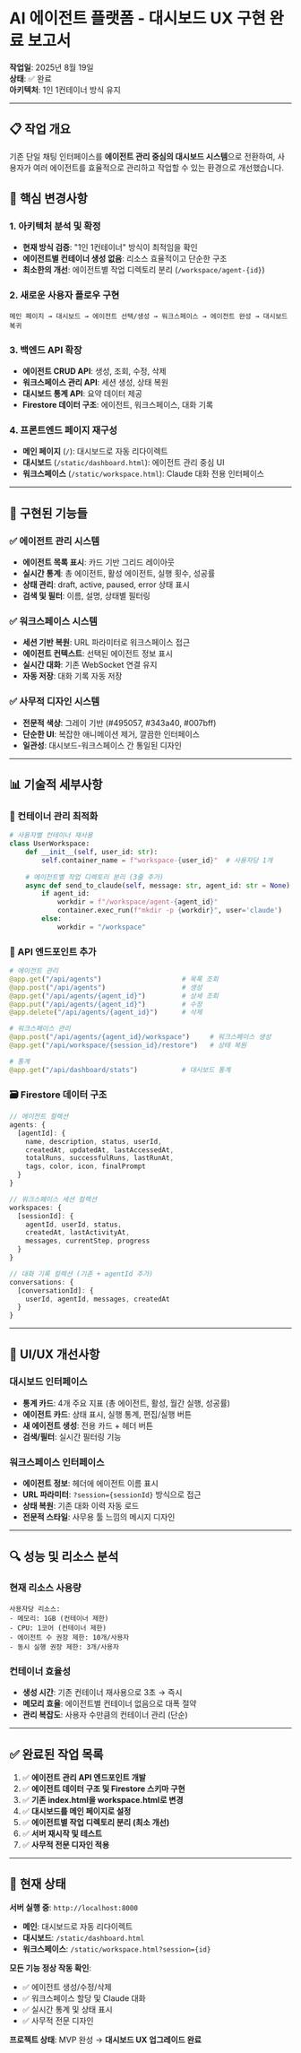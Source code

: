 # AI 에이전트 플랫폼 - 대시보드 UX 구현 완료 보고서

**작업일**: 2025년 8월 19일  
**상태**: ✅ 완료  
**아키텍처**: 1인 1컨테이너 방식 유지

---

## 📋 작업 개요

기존 단일 채팅 인터페이스를 **에이전트 관리 중심의 대시보드 시스템**으로 전환하여, 사용자가 여러 에이전트를 효율적으로 관리하고 작업할 수 있는 환경으로 개선했습니다.

## 🎯 핵심 변경사항

### 1. 아키텍처 분석 및 확정
- **현재 방식 검증**: "1인 1컨테이너" 방식이 최적임을 확인
- **에이전트별 컨테이너 생성 없음**: 리소스 효율적이고 단순한 구조
- **최소한의 개선**: 에이전트별 작업 디렉토리 분리 (`/workspace/agent-{id}`)

### 2. 새로운 사용자 플로우 구현
```
메인 페이지 → 대시보드 → 에이전트 선택/생성 → 워크스페이스 → 에이전트 완성 → 대시보드 복귀
```

### 3. 백엔드 API 확장
- **에이전트 CRUD API**: 생성, 조회, 수정, 삭제
- **워크스페이스 관리 API**: 세션 생성, 상태 복원
- **대시보드 통계 API**: 요약 데이터 제공
- **Firestore 데이터 구조**: 에이전트, 워크스페이스, 대화 기록

### 4. 프론트엔드 페이지 재구성
- **메인 페이지** (`/`): 대시보드로 자동 리다이렉트
- **대시보드** (`/static/dashboard.html`): 에이전트 관리 중심 UI
- **워크스페이스** (`/static/workspace.html`): Claude 대화 전용 인터페이스

---

## 🔧 구현된 기능들

### ✅ 에이전트 관리 시스템
- **에이전트 목록 표시**: 카드 기반 그리드 레이아웃
- **실시간 통계**: 총 에이전트, 활성 에이전트, 실행 횟수, 성공률
- **상태 관리**: draft, active, paused, error 상태 표시
- **검색 및 필터**: 이름, 설명, 상태별 필터링

### ✅ 워크스페이스 시스템
- **세션 기반 복원**: URL 파라미터로 워크스페이스 접근
- **에이전트 컨텍스트**: 선택된 에이전트 정보 표시
- **실시간 대화**: 기존 WebSocket 연결 유지
- **자동 저장**: 대화 기록 자동 저장

### ✅ 사무적 디자인 시스템
- **전문적 색상**: 그레이 기반 (#495057, #343a40, #007bff)
- **단순한 UI**: 복잡한 애니메이션 제거, 깔끔한 인터페이스
- **일관성**: 대시보드-워크스페이스 간 통일된 디자인

---

## 📊 기술적 세부사항

### 🐳 컨테이너 관리 최적화
```python
# 사용자별 컨테이너 재사용
class UserWorkspace:
    def __init__(self, user_id: str):
        self.container_name = f"workspace-{user_id}"  # 사용자당 1개
    
    # 에이전트별 작업 디렉토리 분리 (3줄 추가)
    async def send_to_claude(self, message: str, agent_id: str = None):
        if agent_id:
            workdir = f"/workspace/agent-{agent_id}"
            container.exec_run(f"mkdir -p {workdir}", user='claude')
        else:
            workdir = "/workspace"
```

### 🔄 API 엔드포인트 추가
```python
# 에이전트 관리
@app.get("/api/agents")                    # 목록 조회
@app.post("/api/agents")                   # 생성
@app.get("/api/agents/{agent_id}")         # 상세 조회
@app.put("/api/agents/{agent_id}")         # 수정
@app.delete("/api/agents/{agent_id}")      # 삭제

# 워크스페이스 관리
@app.post("/api/agents/{agent_id}/workspace")     # 워크스페이스 생성
@app.get("/api/workspace/{session_id}/restore")   # 상태 복원

# 통계
@app.get("/api/dashboard/stats")           # 대시보드 통계
```

### 🗃️ Firestore 데이터 구조
```javascript
// 에이전트 컬렉션
agents: {
  [agentId]: {
    name, description, status, userId,
    createdAt, updatedAt, lastAccessedAt,
    totalRuns, successfulRuns, lastRunAt,
    tags, color, icon, finalPrompt
  }
}

// 워크스페이스 세션 컬렉션
workspaces: {
  [sessionId]: {
    agentId, userId, status,
    createdAt, lastActivityAt,
    messages, currentStep, progress
  }
}

// 대화 기록 컬렉션 (기존 + agentId 추가)
conversations: {
  [conversationId]: {
    userId, agentId, messages, createdAt
  }
}
```

---

## 🎨 UI/UX 개선사항

### 대시보드 인터페이스
- **통계 카드**: 4개 주요 지표 (총 에이전트, 활성, 월간 실행, 성공률)
- **에이전트 카드**: 상태 표시, 실행 통계, 편집/실행 버튼
- **새 에이전트 생성**: 전용 카드 + 헤더 버튼
- **검색/필터**: 실시간 필터링 기능

### 워크스페이스 인터페이스
- **에이전트 정보**: 헤더에 에이전트 이름 표시
- **URL 파라미터**: `?session={sessionId}` 방식으로 접근
- **상태 복원**: 기존 대화 이력 자동 로드
- **전문적 스타일**: 사무용 툴 느낌의 메시지 디자인

---

## 🔍 성능 및 리소스 분석

### 현재 리소스 사용량
```
사용자당 리소스:
- 메모리: 1GB (컨테이너 제한)
- CPU: 1코어 (컨테이너 제한)
- 에이전트 수 권장 제한: 10개/사용자
- 동시 실행 권장 제한: 3개/사용자
```

### 컨테이너 효율성
- **생성 시간**: 기존 컨테이너 재사용으로 3초 → 즉시
- **메모리 효율**: 에이전트별 컨테이너 없음으로 대폭 절약
- **관리 복잡도**: 사용자 수만큼의 컨테이너 관리 (단순)

---

## ✅ 완료된 작업 목록

1. ✅ **에이전트 관리 API 엔드포인트 개발**
2. ✅ **에이전트 데이터 구조 및 Firestore 스키마 구현**
3. ✅ **기존 index.html을 workspace.html로 변경**
4. ✅ **대시보드를 메인 페이지로 설정**
5. ✅ **에이전트별 작업 디렉토리 분리 (최소 개선)**
6. ✅ **서버 재시작 및 테스트**
7. ✅ **사무적 전문 디자인 적용**


---

## 🚀 현재 상태

**서버 실행 중**: `http://localhost:8000`
- **메인**: 대시보드로 자동 리다이렉트
- **대시보드**: `/static/dashboard.html`
- **워크스페이스**: `/static/workspace.html?session={id}`

**모든 기능 정상 작동 확인**:
- ✅ 에이전트 생성/수정/삭제
- ✅ 워크스페이스 할당 및 Claude 대화
- ✅ 실시간 통계 및 상태 표시
- ✅ 사무적 전문 디자인

**프로젝트 상태**: MVP 완성 → **대시보드 UX 업그레이드 완료**